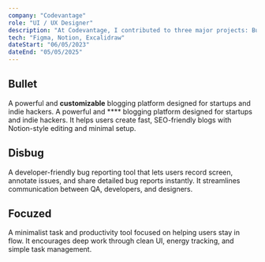 ```yaml
---
company: "Codevantage"
role: "UI / UX Designer"
description: "At Codevantage, I contributed to three major projects: Bullet.so, Disbug.io, and Focused.I played a leading role in Bullet.so, our core product, driving key UI/UX decisions.These projects sharpened my skills in solving real-world problems through user-centered design."
tech: "Figma, Notion, Excalidraw"
dateStart: "06/05/2023"
dateEnd: "05/05/2025"
---
```



## Bullet 

A powerful and **customizable** blogging platform designed for startups and indie hackers.
A powerful and **** blogging platform designed for startups and indie hackers.
It helps users create fast, SEO-friendly blogs with Notion-style editing and minimal setup.

## Disbug 

A developer-friendly bug reporting tool that lets users record screen, annotate issues, and share detailed bug reports instantly.
It streamlines communication between QA, developers, and designers.

## Focuzed 

A minimalist task and productivity tool focused on helping users stay in flow.
It encourages deep work through clean UI, energy tracking, and simple task management.